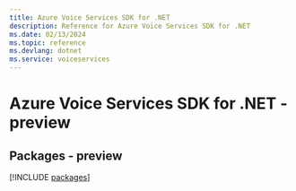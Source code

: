 ```yaml
---
title: Azure Voice Services SDK for .NET
description: Reference for Azure Voice Services SDK for .NET
ms.date: 02/13/2024
ms.topic: reference
ms.devlang: dotnet
ms.service: voiceservices
---
```

# Azure Voice Services SDK for .NET - preview
## Packages - preview
[!INCLUDE [packages](voice-services-index.md)]